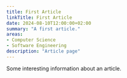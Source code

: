 ```yaml
---
title: First Article
linkTitle: First Article
date: 2024-08-10T12:00:00+02:00
summary: "A first article."
areas:
- Computer Science
- Software Engineering
description: "Article page"
---
```


Some interesting information about an article.